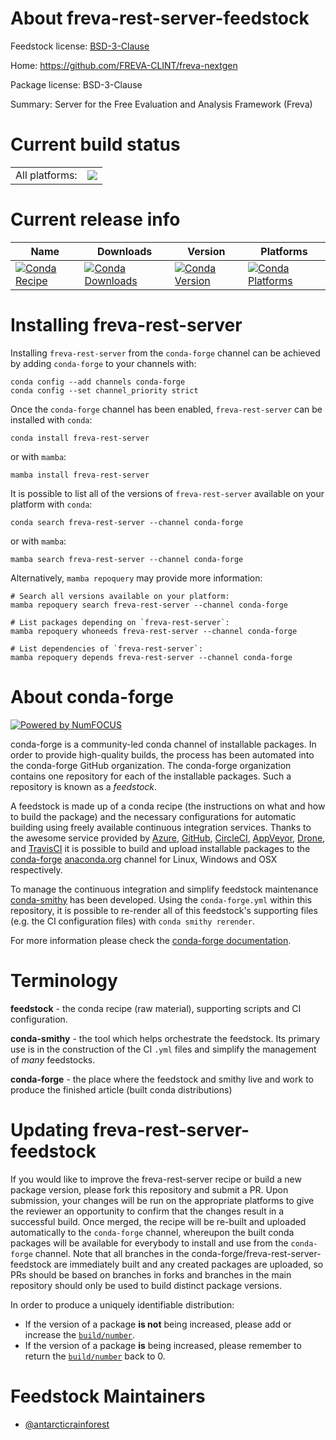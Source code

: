 About freva-rest-server-feedstock
=================================

Feedstock license: [BSD-3-Clause](https://github.com/conda-forge/freva-rest-server-feedstock/blob/main/LICENSE.txt)

Home: https://github.com/FREVA-CLINT/freva-nextgen

Package license: BSD-3-Clause

Summary: Server for the Free Evaluation and Analysis Framework (Freva)

Current build status
====================


<table><tr><td>All platforms:</td>
    <td>
      <a href="https://dev.azure.com/conda-forge/feedstock-builds/_build/latest?definitionId=24505&branchName=main">
        <img src="https://dev.azure.com/conda-forge/feedstock-builds/_apis/build/status/freva-rest-server-feedstock?branchName=main">
      </a>
    </td>
  </tr>
</table>

Current release info
====================

| Name | Downloads | Version | Platforms |
| --- | --- | --- | --- |
| [![Conda Recipe](https://img.shields.io/badge/recipe-freva--rest--server-green.svg)](https://anaconda.org/conda-forge/freva-rest-server) | [![Conda Downloads](https://img.shields.io/conda/dn/conda-forge/freva-rest-server.svg)](https://anaconda.org/conda-forge/freva-rest-server) | [![Conda Version](https://img.shields.io/conda/vn/conda-forge/freva-rest-server.svg)](https://anaconda.org/conda-forge/freva-rest-server) | [![Conda Platforms](https://img.shields.io/conda/pn/conda-forge/freva-rest-server.svg)](https://anaconda.org/conda-forge/freva-rest-server) |

Installing freva-rest-server
============================

Installing `freva-rest-server` from the `conda-forge` channel can be achieved by adding `conda-forge` to your channels with:

```
conda config --add channels conda-forge
conda config --set channel_priority strict
```

Once the `conda-forge` channel has been enabled, `freva-rest-server` can be installed with `conda`:

```
conda install freva-rest-server
```

or with `mamba`:

```
mamba install freva-rest-server
```

It is possible to list all of the versions of `freva-rest-server` available on your platform with `conda`:

```
conda search freva-rest-server --channel conda-forge
```

or with `mamba`:

```
mamba search freva-rest-server --channel conda-forge
```

Alternatively, `mamba repoquery` may provide more information:

```
# Search all versions available on your platform:
mamba repoquery search freva-rest-server --channel conda-forge

# List packages depending on `freva-rest-server`:
mamba repoquery whoneeds freva-rest-server --channel conda-forge

# List dependencies of `freva-rest-server`:
mamba repoquery depends freva-rest-server --channel conda-forge
```


About conda-forge
=================

[![Powered by
NumFOCUS](https://img.shields.io/badge/powered%20by-NumFOCUS-orange.svg?style=flat&colorA=E1523D&colorB=007D8A)](https://numfocus.org)

conda-forge is a community-led conda channel of installable packages.
In order to provide high-quality builds, the process has been automated into the
conda-forge GitHub organization. The conda-forge organization contains one repository
for each of the installable packages. Such a repository is known as a *feedstock*.

A feedstock is made up of a conda recipe (the instructions on what and how to build
the package) and the necessary configurations for automatic building using freely
available continuous integration services. Thanks to the awesome service provided by
[Azure](https://azure.microsoft.com/en-us/services/devops/), [GitHub](https://github.com/),
[CircleCI](https://circleci.com/), [AppVeyor](https://www.appveyor.com/),
[Drone](https://cloud.drone.io/welcome), and [TravisCI](https://travis-ci.com/)
it is possible to build and upload installable packages to the
[conda-forge](https://anaconda.org/conda-forge) [anaconda.org](https://anaconda.org/)
channel for Linux, Windows and OSX respectively.

To manage the continuous integration and simplify feedstock maintenance
[conda-smithy](https://github.com/conda-forge/conda-smithy) has been developed.
Using the ``conda-forge.yml`` within this repository, it is possible to re-render all of
this feedstock's supporting files (e.g. the CI configuration files) with ``conda smithy rerender``.

For more information please check the [conda-forge documentation](https://conda-forge.org/docs/).

Terminology
===========

**feedstock** - the conda recipe (raw material), supporting scripts and CI configuration.

**conda-smithy** - the tool which helps orchestrate the feedstock.
                   Its primary use is in the construction of the CI ``.yml`` files
                   and simplify the management of *many* feedstocks.

**conda-forge** - the place where the feedstock and smithy live and work to
                  produce the finished article (built conda distributions)


Updating freva-rest-server-feedstock
====================================

If you would like to improve the freva-rest-server recipe or build a new
package version, please fork this repository and submit a PR. Upon submission,
your changes will be run on the appropriate platforms to give the reviewer an
opportunity to confirm that the changes result in a successful build. Once
merged, the recipe will be re-built and uploaded automatically to the
`conda-forge` channel, whereupon the built conda packages will be available for
everybody to install and use from the `conda-forge` channel.
Note that all branches in the conda-forge/freva-rest-server-feedstock are
immediately built and any created packages are uploaded, so PRs should be based
on branches in forks and branches in the main repository should only be used to
build distinct package versions.

In order to produce a uniquely identifiable distribution:
 * If the version of a package **is not** being increased, please add or increase
   the [``build/number``](https://docs.conda.io/projects/conda-build/en/latest/resources/define-metadata.html#build-number-and-string).
 * If the version of a package **is** being increased, please remember to return
   the [``build/number``](https://docs.conda.io/projects/conda-build/en/latest/resources/define-metadata.html#build-number-and-string)
   back to 0.

Feedstock Maintainers
=====================

* [@antarcticrainforest](https://github.com/antarcticrainforest/)

